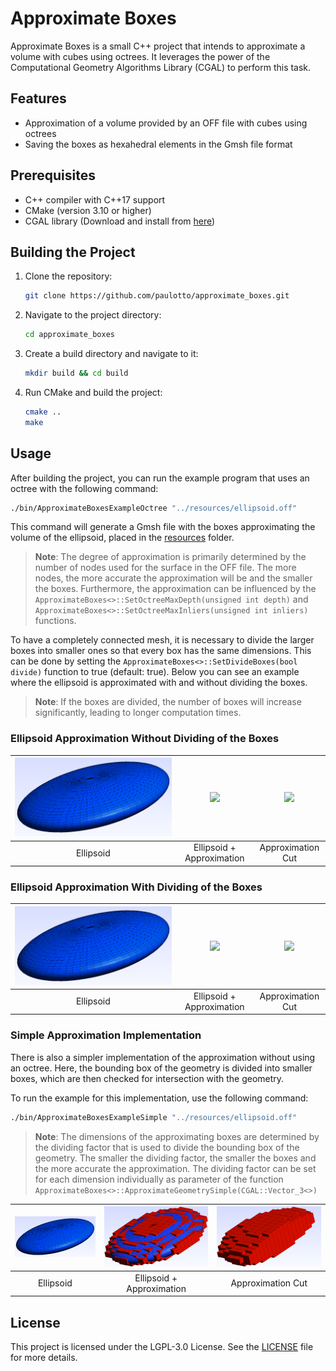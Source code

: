 # Approximate Boxes

Approximate Boxes is a small C++ project that intends to approximate a volume with cubes using octrees. 
It leverages the power of the Computational Geometry Algorithms Library (CGAL) to perform this task.

## Features

- Approximation of a volume provided by an OFF file with cubes using octrees
- Saving the boxes as hexahedral elements in the Gmsh file format

## Prerequisites

- C++ compiler with C++17 support
- CMake (version 3.10 or higher)
- CGAL library (Download and install from [here](https://www.cgal.org/download.html))

## Building the Project

1. Clone the repository:
    ```bash
    git clone https://github.com/paulotto/approximate_boxes.git
    ```

2. Navigate to the project directory:
    ```bash
    cd approximate_boxes
    ```
3. Create a build directory and navigate to it:
    ```bash
    mkdir build && cd build
    ```

4. Run CMake and build the project:
    ```bash
    cmake ..
    make
    ```
## Usage

After building the project, you can run the example program that uses an octree with the following command:
```bash
./bin/ApproximateBoxesExampleOctree "../resources/ellipsoid.off"
```
This command will generate a Gmsh file with the boxes approximating the volume of the ellipsoid, 
placed in the [resources](./resources) folder. 

>**Note**: The degree of approximation is primarily determined by the number of nodes used for the surface in the 
>OFF file. The more nodes, the more accurate the approximation will be and the smaller the boxes.
>Furthermore, the approximation can be influenced by the 
>``` ApproximateBoxes<>::SetOctreeMaxDepth(unsigned int depth) ``` and 
>``` ApproximateBoxes<>::SetOctreeMaxInliers(unsigned int inliers) ``` functions.

To have a completely connected mesh, it is necessary to divide the larger boxes into smaller ones so that every box
has the same dimensions. This can be done by setting the 
``` ApproximateBoxes<>::SetDivideBoxes(bool divide) ``` function to true (default: true). Below you can see an example
where the ellipsoid is approximated with and without dividing the boxes.

>**Note**: If the boxes are divided, the number of boxes will increase significantly, 
>leading to longer computation times.

### Ellipsoid Approximation Without Dividing of the Boxes
| ![](resources/ellipsoid_orig.png) | ![](resources/ellipsoid_orig_approx.png) | ![](resources/ellipsoid_approx.png) |
|:---------------------------------:|:----------------------------------------:|:-----------------------------------:|  
|             Ellipsoid             |        Ellipsoid + Approximation         |          Approximation Cut          |

### Ellipsoid Approximation With Dividing of the Boxes
| ![](resources/ellipsoid_orig.png) | ![](resources/ellipsoid_orig_approx_div.png) | ![](resources/ellipsoid_approx_div.png) |
|:---------------------------------:|:--------------------------------------------:|:---------------------------------------:|  
|             Ellipsoid             |          Ellipsoid + Approximation           |            Approximation Cut            |

### Simple Approximation Implementation
There is also a simpler implementation of the approximation without using an octree. Here, the bounding box of the
geometry is divided into smaller boxes, which are then checked for intersection with the geometry.

To run the example for this implementation, use the following command:
```bash
./bin/ApproximateBoxesExampleSimple "../resources/ellipsoid.off"
```

>**Note**: The dimensions of the approximating boxes are determined by the dividing factor that is used to divide
> the bounding box of the geometry. The smaller the dividing factor, the smaller the boxes and the more accurate the 
> approximation. The dividing factor can be set for each dimension individually as parameter of the function 
> ``` ApproximateBoxes<>::ApproximateGeometrySimple(CGAL::Vector_3<>) ```

| ![](resources/ellipsoid_orig.png) | ![](resources/ellipsoid_orig_approx_simple.png) | ![](resources/ellipsoid_approx_simple.png) |
|:---------------------------------:|:-----------------------------------------------:|:------------------------------------------:|  
|             Ellipsoid             |            Ellipsoid + Approximation            |             Approximation Cut              |

## License
This project is licensed under the LGPL-3.0 License. See the [LICENSE](LICENSE) file for more details.
